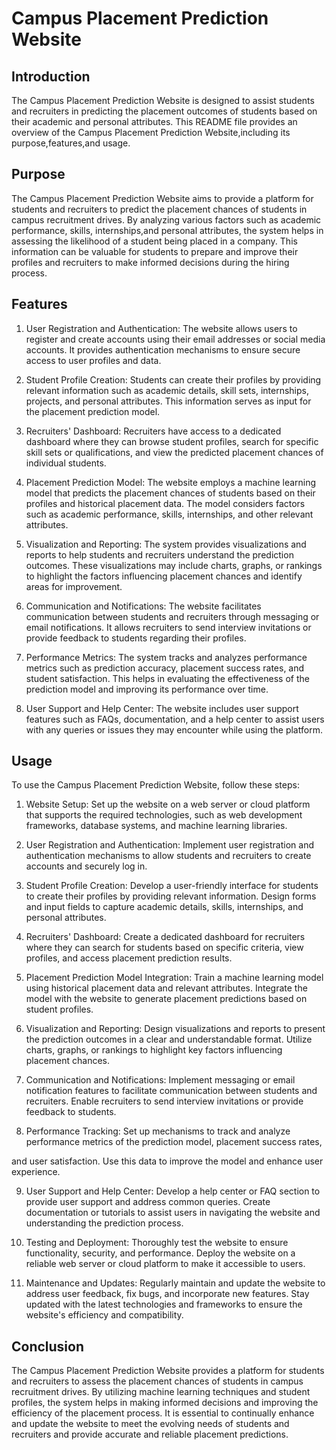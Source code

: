# Campus Placement Prediction Website

## Introduction
The Campus Placement Prediction Website is designed to assist students and recruiters in predicting the placement outcomes of students based on their academic and personal attributes. This README file provides an overview of the Campus Placement Prediction Website,including its purpose,features,and usage.

## Purpose
The Campus Placement Prediction Website aims to provide a platform for students and recruiters to predict the placement chances of students in campus recruitment drives. By analyzing various factors such as academic performance, skills, internships,and personal attributes, the system helps in assessing the likelihood of a student being placed in a company. This information can be valuable for students to prepare and improve their profiles and recruiters to make informed decisions during the hiring process.

## Features
1. User Registration and Authentication: The website allows users to register and create accounts using their email addresses or social media accounts. It provides authentication mechanisms to ensure secure access to user profiles and data.

2. Student Profile Creation: Students can create their profiles by providing relevant information such as academic details, skill sets, internships, projects, and personal attributes. This information serves as input for the placement prediction model.

3. Recruiters' Dashboard: Recruiters have access to a dedicated dashboard where they can browse student profiles, search for specific skill sets or qualifications, and view the predicted placement chances of individual students.

4. Placement Prediction Model: The website employs a machine learning model that predicts the placement chances of students based on their profiles and historical placement data. The model considers factors such as academic performance, skills, internships, and other relevant attributes.

5. Visualization and Reporting: The system provides visualizations and reports to help students and recruiters understand the prediction outcomes. These visualizations may include charts, graphs, or rankings to highlight the factors influencing placement chances and identify areas for improvement.

6. Communication and Notifications: The website facilitates communication between students and recruiters through messaging or email notifications. It allows recruiters to send interview invitations or provide feedback to students regarding their profiles.

7. Performance Metrics: The system tracks and analyzes performance metrics such as prediction accuracy, placement success rates, and student satisfaction. This helps in evaluating the effectiveness of the prediction model and improving its performance over time.

8. User Support and Help Center: The website includes user support features such as FAQs, documentation, and a help center to assist users with any queries or issues they may encounter while using the platform.

## Usage
To use the Campus Placement Prediction Website, follow these steps:

1. Website Setup: Set up the website on a web server or cloud platform that supports the required technologies, such as web development frameworks, database systems, and machine learning libraries.

2. User Registration and Authentication: Implement user registration and authentication mechanisms to allow students and recruiters to create accounts and securely log in.

3. Student Profile Creation: Develop a user-friendly interface for students to create their profiles by providing relevant information. Design forms and input fields to capture academic details, skills, internships, and personal attributes.

4. Recruiters' Dashboard: Create a dedicated dashboard for recruiters where they can search for students based on specific criteria, view profiles, and access placement prediction results.

5. Placement Prediction Model Integration: Train a machine learning model using historical placement data and relevant attributes. Integrate the model with the website to generate placement predictions based on student profiles.

6. Visualization and Reporting: Design visualizations and reports to present the prediction outcomes in a clear and understandable format. Utilize charts, graphs, or rankings to highlight key factors influencing placement chances.

7. Communication and Notifications: Implement messaging or email notification features to facilitate communication between students and recruiters. Enable recruiters to send interview invitations or provide feedback to students.

8. Performance Tracking: Set up mechanisms to track and analyze performance metrics of the prediction model, placement success rates,

 and user satisfaction. Use this data to improve the model and enhance user experience.

9. User Support and Help Center: Develop a help center or FAQ section to provide user support and address common queries. Create documentation or tutorials to assist users in navigating the website and understanding the prediction process.

10. Testing and Deployment: Thoroughly test the website to ensure functionality, security, and performance. Deploy the website on a reliable web server or cloud platform to make it accessible to users.

11. Maintenance and Updates: Regularly maintain and update the website to address user feedback, fix bugs, and incorporate new features. Stay updated with the latest technologies and frameworks to ensure the website's efficiency and compatibility.

## Conclusion
The Campus Placement Prediction Website provides a platform for students and recruiters to assess the placement chances of students in campus recruitment drives. By utilizing machine learning techniques and student profiles, the system helps in making informed decisions and improving the efficiency of the placement process. It is essential to continually enhance and update the website to meet the evolving needs of students and recruiters and provide accurate and reliable placement predictions.

